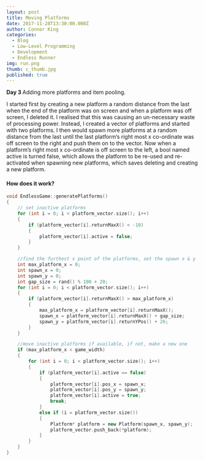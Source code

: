 ```yaml
---
layout: post
title: Moving Platforms
date: 2017-11-28T13:30:00.000Z
author: Connor King
categories:
  - Blog
  - Low-Level Programming
  - Development
  - Endless Runner
img: run.png
thumb: c_thumb.jpg
published: true
---
```


<b>Day 3 </b>Adding more platforms and item pooling.<!--more-->

I started first by creating a new platform a random distance from the last when the end of the platform was on screen and when a platform was off screen, I deleted it. I	 realised that this was causing an un-necessary waste of processing power. Instead, I created a vector of platforms and started with two platforms. I then would spawn more platforms at a random distance from the last until the last platform’s right most x co-ordinate was off screen to the right and push them on to the vector. Now when a platform’s right most x co-ordinate is off screen to the left, a bool named active is turned false, which allows the platform to be re-used and re-activated when spawning new platforms, which saves deleting and creating a new platform. 

#### How does it work?
```C++
void EndlessGame::generatePlatforms()
{
	// set inactive platforms
	for (int i = 0; i < platform_vector.size(); i++)
	{
		if (platform_vector[i].returnMaxX() < -10)
		{
			platform_vector[i].active = false;
		}
	}

	//find the furthest x point of the platforms, set the spawn x & y
	int max_platform_x = 0;
	int spawn_x = 0;
	int spawn_y = 0;
	int gap_size = rand() % 100 + 20;
	for (int i = 0; i < platform_vector.size(); i++)
	{
		if (platform_vector[i].returnMaxX() > max_platform_x)
		{
			max_platform_x = platform_vector[i].returnMaxX();
			spawn_x = platform_vector[i].returnMaxX() + gap_size;
			spawn_y = platform_vector[i].returnYPos() + 26;
		}
	}

	//move inactive platforms if available, if not, make a new one
	if (max_platform_x < game_width)
	{
		for (int i = 0; i < platform_vector.size(); i++)
		{
			if (platform_vector[i].active == false)
			{
				platform_vector[i].pos_x = spawn_x;
				platform_vector[i].pos_y = spawn_y;
				platform_vector[i].active = true;
				break;
			}
			else if (i = platform_vector.size())
			{
				Platform* platform = new Platform(spawn_x, spawn_y);
				platform_vector.push_back(*platform);
			}
		}
	}
}
```
